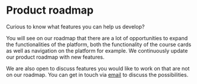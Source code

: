 # Product roadmap

Curious to know what features you can help us develop? 

You will see on our roadmap that there are a lot of opportunities to expand the functionalities of the platform, both the functionality of the course cards as well as navigation on the platform for example. 
We continuously update our product roadmap with new features. 

We are also open to discuss features you would like to work on that are not on our roadmap. You can get in touch via [email](mailto:contact@offcourse.io) to discuss the possibilities. 
